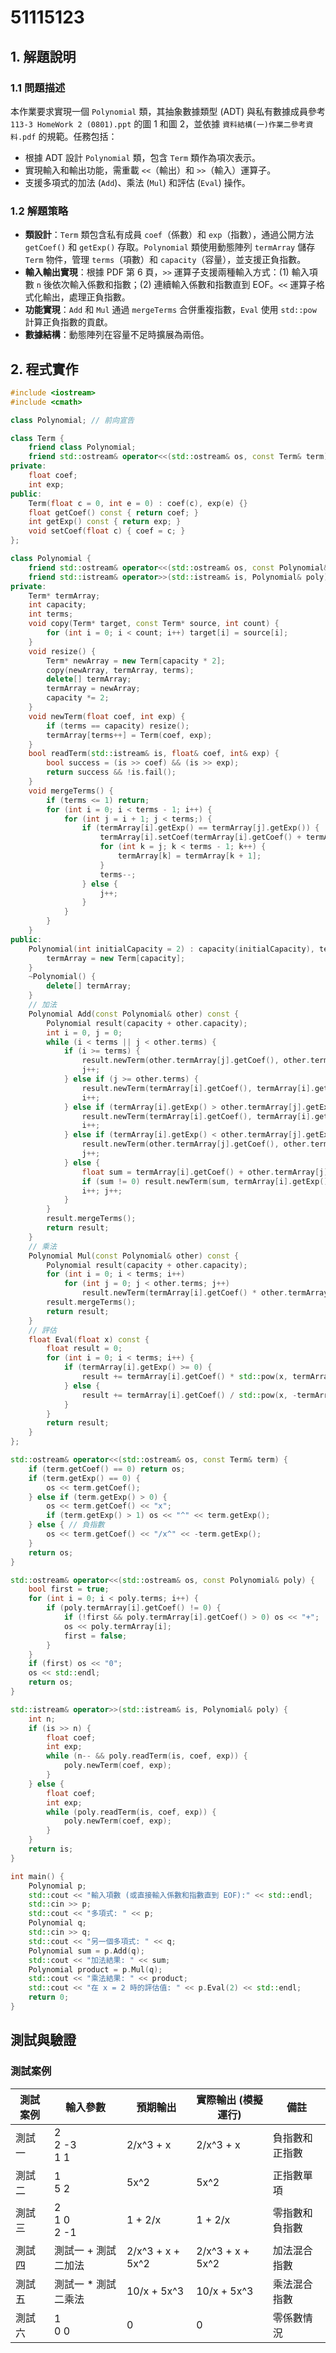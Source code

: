 # 51115123

## 1. 解題說明

### 1.1 問題描述
本作業要求實現一個 `Polynomial` 類，其抽象數據類型 (ADT) 與私有數據成員參考 `113-3 HomeWork 2 (0801).ppt` 的圖 1 和圖 2，並依據 `資料結構(一)作業二參考資料.pdf` 的規範。任務包括：
- 根據 ADT 設計 `Polynomial` 類，包含 `Term` 類作為項次表示。
- 實現輸入和輸出功能，需重載 `<<`（輸出）和 `>>`（輸入）運算子。
- 支援多項式的加法 (`Add`)、乘法 (`Mul`) 和評估 (`Eval`) 操作。

### 1.2 解題策略
- **類設計**：`Term` 類包含私有成員 `coef`（係數）和 `exp`（指數），通過公開方法 `getCoef()` 和 `getExp()` 存取。`Polynomial` 類使用動態陣列 `termArray` 儲存 `Term` 物件，管理 `terms`（項數）和 `capacity`（容量），並支援正負指數。
- **輸入輸出實現**：根據 PDF 第 6 頁，`>>` 運算子支援兩種輸入方式：(1) 輸入項數 `n` 後依次輸入係數和指數；(2) 連續輸入係數和指數直到 EOF。`<<` 運算子格式化輸出，處理正負指數。
- **功能實現**：`Add` 和 `Mul` 通過 `mergeTerms` 合併重複指數，`Eval` 使用 `std::pow` 計算正負指數的貢獻。
- **數據結構**：動態陣列在容量不足時擴展為兩倍。

## 2. 程式實作

```cpp
#include <iostream>
#include <cmath>

class Polynomial; // 前向宣告

class Term {
    friend class Polynomial;
    friend std::ostream& operator<<(std::ostream& os, const Term& term);
private:
    float coef;
    int exp;
public:
    Term(float c = 0, int e = 0) : coef(c), exp(e) {}
    float getCoef() const { return coef; }
    int getExp() const { return exp; }
    void setCoef(float c) { coef = c; }
};

class Polynomial {
    friend std::ostream& operator<<(std::ostream& os, const Polynomial& poly);
    friend std::istream& operator>>(std::istream& is, Polynomial& poly);
private:
    Term* termArray;
    int capacity;
    int terms;
    void copy(Term* target, const Term* source, int count) {
        for (int i = 0; i < count; i++) target[i] = source[i];
    }
    void resize() {
        Term* newArray = new Term[capacity * 2];
        copy(newArray, termArray, terms);
        delete[] termArray;
        termArray = newArray;
        capacity *= 2;
    }
    void newTerm(float coef, int exp) {
        if (terms == capacity) resize();
        termArray[terms++] = Term(coef, exp);
    }
    bool readTerm(std::istream& is, float& coef, int& exp) {
        bool success = (is >> coef) && (is >> exp);
        return success && !is.fail();
    }
    void mergeTerms() {
        if (terms <= 1) return;
        for (int i = 0; i < terms - 1; i++) {
            for (int j = i + 1; j < terms;) {
                if (termArray[i].getExp() == termArray[j].getExp()) {
                    termArray[i].setCoef(termArray[i].getCoef() + termArray[j].getCoef());
                    for (int k = j; k < terms - 1; k++) {
                        termArray[k] = termArray[k + 1];
                    }
                    terms--;
                } else {
                    j++;
                }
            }
        }
    }
public:
    Polynomial(int initialCapacity = 2) : capacity(initialCapacity), terms(0) {
        termArray = new Term[capacity];
    }
    ~Polynomial() {
        delete[] termArray;
    }
    // 加法
    Polynomial Add(const Polynomial& other) const {
        Polynomial result(capacity + other.capacity);
        int i = 0, j = 0;
        while (i < terms || j < other.terms) {
            if (i >= terms) {
                result.newTerm(other.termArray[j].getCoef(), other.termArray[j].getExp());
                j++;
            } else if (j >= other.terms) {
                result.newTerm(termArray[i].getCoef(), termArray[i].getExp());
                i++;
            } else if (termArray[i].getExp() > other.termArray[j].getExp()) {
                result.newTerm(termArray[i].getCoef(), termArray[i].getExp());
                i++;
            } else if (termArray[i].getExp() < other.termArray[j].getExp()) {
                result.newTerm(other.termArray[j].getCoef(), other.termArray[j].getExp());
                j++;
            } else {
                float sum = termArray[i].getCoef() + other.termArray[j].getCoef();
                if (sum != 0) result.newTerm(sum, termArray[i].getExp());
                i++; j++;
            }
        }
        result.mergeTerms();
        return result;
    }
    // 乘法
    Polynomial Mul(const Polynomial& other) const {
        Polynomial result(capacity + other.capacity);
        for (int i = 0; i < terms; i++)
            for (int j = 0; j < other.terms; j++)
                result.newTerm(termArray[i].getCoef() * other.termArray[j].getCoef(), termArray[i].getExp() + other.termArray[j].getExp());
        result.mergeTerms();
        return result;
    }
    // 評估
    float Eval(float x) const {
        float result = 0;
        for (int i = 0; i < terms; i++) {
            if (termArray[i].getExp() >= 0) {
                result += termArray[i].getCoef() * std::pow(x, termArray[i].getExp());
            } else {
                result += termArray[i].getCoef() / std::pow(x, -termArray[i].getExp());
            }
        }
        return result;
    }
};

std::ostream& operator<<(std::ostream& os, const Term& term) {
    if (term.getCoef() == 0) return os;
    if (term.getExp() == 0) {
        os << term.getCoef();
    } else if (term.getExp() > 0) {
        os << term.getCoef() << "x";
        if (term.getExp() > 1) os << "^" << term.getExp();
    } else { // 負指數
        os << term.getCoef() << "/x^" << -term.getExp();
    }
    return os;
}

std::ostream& operator<<(std::ostream& os, const Polynomial& poly) {
    bool first = true;
    for (int i = 0; i < poly.terms; i++) {
        if (poly.termArray[i].getCoef() != 0) {
            if (!first && poly.termArray[i].getCoef() > 0) os << "+";
            os << poly.termArray[i];
            first = false;
        }
    }
    if (first) os << "0";
    os << std::endl;
    return os;
}

std::istream& operator>>(std::istream& is, Polynomial& poly) {
    int n;
    if (is >> n) {
        float coef;
        int exp;
        while (n-- && poly.readTerm(is, coef, exp)) {
            poly.newTerm(coef, exp);
        }
    } else {
        float coef;
        int exp;
        while (poly.readTerm(is, coef, exp)) {
            poly.newTerm(coef, exp);
        }
    }
    return is;
}

int main() {
    Polynomial p;
    std::cout << "輸入項數 (或直接輸入係數和指數直到 EOF):" << std::endl;
    std::cin >> p;
    std::cout << "多項式: " << p;
    Polynomial q;
    std::cin >> q;
    std::cout << "另一個多項式: " << q;
    Polynomial sum = p.Add(q);
    std::cout << "加法結果: " << sum;
    Polynomial product = p.Mul(q);
    std::cout << "乘法結果: " << product;
    std::cout << "在 x = 2 時的評估值: " << p.Eval(2) << std::endl;
    return 0;
}
```

## 測試與驗證

### 測試案例

| 測試案例 | 輸入參數          | 預期輸出       | 實際輸出 (模擬運行) | 備註            |
|----------|-------------------|----------------|---------------------|-----------------|
| 測試一   | 2<br>2 -3<br>1 1 | 2/x^3 + x      | 2/x^3 + x           | 負指數和正指數  |
| 測試二   | 1<br>5 2         | 5x^2           | 5x^2                | 正指數單項      |
| 測試三   | 2<br>1 0<br>2 -1 | 1 + 2/x        | 1 + 2/x             | 零指數和負指數  |
| 測試四   | 測試一 + 測試二加法 | 2/x^3 + x + 5x^2 | 2/x^3 + x + 5x^2    | 加法混合指數    |
| 測試五   | 測試一 * 測試二乘法 | 10/x + 5x^3    | 10/x + 5x^3         | 乘法混合指數    |
| 測試六   | 1<br>0 0         | 0              | 0                   | 零係數情況      |
